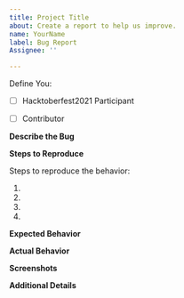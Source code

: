 ```yaml
---
title: Project Title
about: Create a report to help us improve.
name: YourName
label: Bug Report
Assignee: ''

---
```


Define You:

- [ ] Hacktoberfest2021 Participant 
- [ ] Contributor


<!-- Have you talked to any of the Moderators or Project Admin (Prathima Kadari) before creating this issue? If not, just have a quick discussion and then once approved, create this issue. -->

**Describe the Bug**

<!-- A clear and concise description of what the bug is. -->

**Steps to Reproduce**

Steps to reproduce the behavior:

1. 
2. 
3. 
4. 

**Expected Behavior**

<!-- A clear and concise description of what you expected to happen. -->

**Actual Behavior**

<!-- A clear and concise description of how the code performed w.r.t expectations. -->

**Screenshots**

<!-- If applicable, add screenshots to help explain your problem. -->

**Additional Details**

<!-- Write some additional details if you can, which might help to debug the issue quicker. -->
